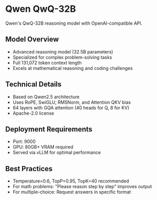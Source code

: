 # Qwen QwQ-32B

Qwen's QwQ-32B reasoning model with OpenAI-compatible API.

## Model Overview
- Advanced reasoning model (32.5B parameters)
- Specialized for complex problem-solving tasks
- Full 131,072 token context length
- Excels at mathematical reasoning and coding challenges

## Technical Details
- Based on Qwen2.5 architecture
- Uses RoPE, SwiGLU, RMSNorm, and Attention QKV bias
- 64 layers with GQA attention (40 heads for Q, 8 for KV)
- Apache-2.0 license

## Deployment Requirements
- Port: 9000
- GPU: 80GB+ VRAM required
- Served via vLLM for optimal performance

## Best Practices
- Temperature=0.6, TopP=0.95, TopK=40 recommended
- For math problems: "Please reason step by step" improves output
- For multiple-choice: Request answers in specific format 